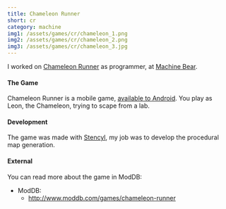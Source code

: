 ```yaml
---
title: Chameleon Runner
short: cr
category: machine
img1: /assets/games/cr/chameleon_1.png
img2: /assets/games/cr/chameleon_2.png
img3: /assets/games/cr/chameleon_3.jpg
---
```


I worked on [Chameleon Runner](https://play.google.com/store/apps/details?id=com.yourname.camaleaorunner) as programmer, at [Machine Bear](http://machinebear.com).

#### The Game

Chameleon Runner is a mobile game, [available to Android](https://play.google.com/store/apps/details?id=com.yourname.camaleaorunner). You play as Leon, the Chameleon, trying to scape from a lab.

#### Development

The game was made with [Stencyl](http://www.stencyl.com/), my job was to develop the procedural map generation.

#### External

You can read more about the game in ModDB:

- ModDB:
	- <http://www.moddb.com/games/chameleon-runner>